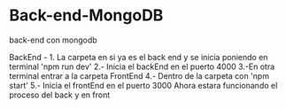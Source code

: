 # Back-end-MongoDB
back-end con mongodb


BackEnd - 1.
La carpeta en si ya es el back end y se inicia poniendo en terminal 'npm run dev' 
2.- Inicia el backEnd en el puerto 4000 3.-En otra terminal entrar a la carpeta FrontEnd 
4.- Dentro de la carpeta con 'npm start' 
5.- Inicia el frontEnd en el puerto 3000 Ahora estara funcionando el proceso del back y en front
